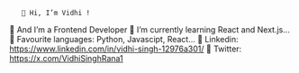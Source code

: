        👋 Hi, I’m Vidhi !
  🎨 And I’m a Frontend Developer 
  📔 I’m currently learning React and    Next.js...
  💎 Favourite languages: Python, Javascipt, React...
  💼 Linkedin: https://www.linkedin.com/in/vidhi-singh-12976a301/
  📍 Twitter: https://x.com/VidhiSinghRana1
  

<!---
vidhisingh151/vidhisingh151 is a ✨ special ✨ repository because its `README.md` (this file) appears on your GitHub profile.
You can click the Preview link to take a look at your changes.
--->
